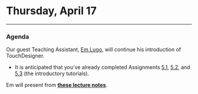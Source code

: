 # Thursday, April 17

---

### Agenda

Our guest Teaching Assistant, [Em Lugo](https://art.cmu.edu/news/alumni-news/emmanuel-lugo-ken-meyer-award/), will continue his introduction of TouchDesigner.

* It is anticipated that you've already completed Assignments [5.1](https://github.com/golanlevin/60-120/tree/main/2025/assignments/audiovisual_environment#51-be-prepared-for-class-on-tuesday-415), [5.2](https://github.com/golanlevin/60-120/tree/main/2025/assignments/audiovisual_environment#52-looking-outwards-touchdesigner), and [5.3](https://github.com/golanlevin/60-120/tree/main/2025/assignments/audiovisual_environment#53-do-these-introductory-tutorials) (the introductory tutorials). 

Em will present from [**these lecture notes**](https://github.com/golanlevin/60-120/tree/main/2025/lectures/touchdesigner).